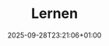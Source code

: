 ---
title: "Lernen"
description: "Beiträge mit dem Tag 'Lernen'."
date: "2025-09-28T23:21:06+01:00"
draft: false
url: "tags/lernen/"
---